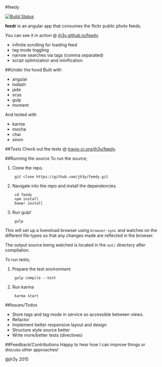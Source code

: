 #feedy

[![Build Status](https://travis-ci.org/jh3y/feedy.svg)](https://travis-ci.org/jh3y/feedy)

__feedr__ is an angular app that consumes the flickr public photo feeds.

You can see it in action @ [jh3y.github.io/feedy](http://jh3y.github.io/feedy).

* infinite scrolling for loading feed
* tag mode toggling
* narrow searches via tags (comma separated)
* script optimization and minification

##Under the hood
Built with

* angular
* lodash
* jade
* scss
* gulp
* moment

And tested with

* karma
* mocha
* chai
* sinon

##Tests
Check out the tests @ [travis-ci.org/jh3y/feedy](https://travis-ci.org/jh3y/feedy).

##Running the source
To run the source;

1. Clone the repo.

        git clone https://github.com/jh3y/feedy.git

2. Navigate into the repo and install the dependencies.

        cd feedy
        npm install
        bower install

3. Run gulp!

        gulp

This will set up a livereload browser using `browser-sync` and watches on the different file types so that any changes made are reflected in the browser.

The output source being watched is located in the `out/` directory after compilation.

To run tests;

1. Prepare the test environment

        gulp compile --test

2. Run karma

        karma start

##Issues/Todos

* Store tags and tag mode in service so accessible between views.
* Refactor
* Implement better responsive layout and design
* Structure style source better
* Write more/better tests (directives)

##Feedback/Contributions
Happy to hear how I can improve things or discuss other approaches!

@jh3y 2015
